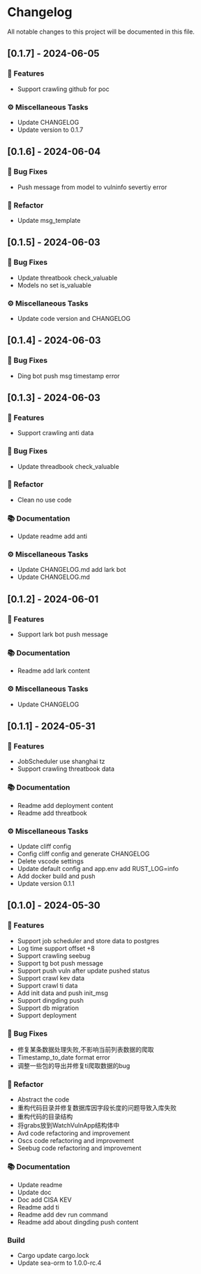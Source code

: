 # Changelog

All notable changes to this project will be documented in this file.

## [0.1.7] - 2024-06-05

### 🚀 Features

- Support crawling github for poc

### ⚙️ Miscellaneous Tasks

- Update CHANGELOG
- Update version to 0.1.7

## [0.1.6] - 2024-06-04

### 🐛 Bug Fixes

- Push message from model to vulninfo severtiy error

### 🚜 Refactor

- Update msg_template

## [0.1.5] - 2024-06-03

### 🐛 Bug Fixes

- Update threatbook check_valuable
- Models no set is_valuable

### ⚙️ Miscellaneous Tasks

- Update code version and CHANGELOG

## [0.1.4] - 2024-06-03

### 🐛 Bug Fixes

- Ding bot push msg timestamp error

## [0.1.3] - 2024-06-03

### 🚀 Features

- Support crawling anti data

### 🐛 Bug Fixes

- Update threadbook check_valuable

### 🚜 Refactor

- Clean no use code

### 📚 Documentation

- Update readme add anti

### ⚙️ Miscellaneous Tasks

- Update CHANGELOG.md add lark bot
- Update CHANGELOG.md

## [0.1.2] - 2024-06-01

### 🚀 Features

- Support lark bot push message

### 📚 Documentation

- Readme add lark content

### ⚙️ Miscellaneous Tasks

- Update CHANGELOG

## [0.1.1] - 2024-05-31

### 🚀 Features

- JobScheduler use shanghai tz
- Support crawling threatbook data

### 📚 Documentation

- Readme add deployment content
- Readme add threatbook

### ⚙️ Miscellaneous Tasks

- Update cliff config
- Config cliff config and generate CHANGELOG
- Delete vscode settings
- Update default config and app.env add RUST_LOG=info
- Add docker build and push
- Update version 0.1.1

## [0.1.0] - 2024-05-30

### 🚀 Features

- Support job scheduler and store data to postgres
- Log time support offset +8
- Support crawling seebug
- Support tg bot push message
- Support push vuln after update pushed status
- Support crawl kev data
- Support crawl ti data
- Add init data and push init_msg
- Support dingding push
- Support db migration
- Support deployment

### 🐛 Bug Fixes

- 修复某条数据处理失败,不影响当前列表数据的爬取
- Timestamp_to_date format error
- 调整一些包的导出并修复ti爬取数据的bug

### 🚜 Refactor

- Abstract the code
- 重构代码目录并修复数据库因字段长度的问题导致入库失败
- 重构代码的目录结构
- 将grabs放到WatchVulnApp结构体中
- Avd code refactoring and improvement
- Oscs code refactoring and improvement
- Seebug code refactoring and improvement

### 📚 Documentation

- Update readme
- Update doc
- Doc add CISA KEV
- Readme add ti
- Readme add dev run command
- Readme add about dingding push content

### Build

- Cargo update cargo.lock
- Update sea-orm to 1.0.0-rc.4

<!-- generated by git-cliff -->

